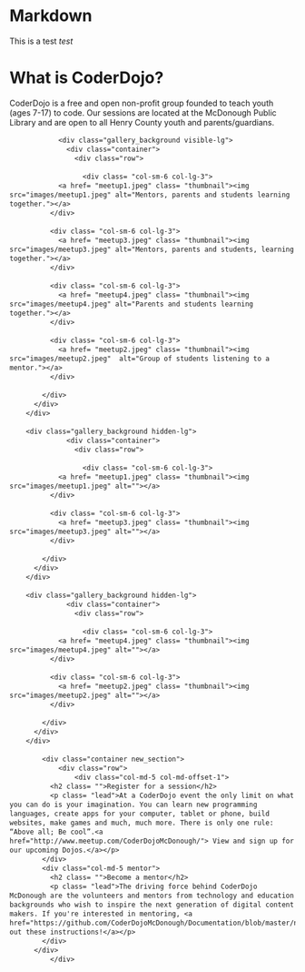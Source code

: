 # Markdown

This is a test
*test*

<div class="section">
		      <div class="container">
				    <div class="row">
				      <div class="col-md-10 col-md-offset-1">
                  <h1 class= "text-center"><span>What is CoderDojo?</span></h1>
                  <p class= "lead text-center">CoderDojo is a free and open non-profit group founded to teach youth (ages 7-17) to code. Our sessions are located at the McDonough Public Library and are open to all Henry County youth and parents/guardians. </p>
              </div>
            </div> 
				  </div>  	
				</div>
				
				<div class="gallery_background visible-lg">
				  <div class="container">
				    <div class="row">
				      
				      <div class= "col-sm-6 col-lg-3">
                <a href= "meetup1.jpeg" class= "thumbnail"><img src="images/meetup1.jpeg" alt="Mentors, parents and students learning together."></a>
              </div>
              
              <div class= "col-sm-6 col-lg-3">
                <a href= "meetup3.jpeg" class= "thumbnail"><img src="images/meetup3.jpeg" alt="Mentors, parents and students, learning together."></a>
              </div>
            
              <div class= "col-sm-6 col-lg-3">
                <a href= "meetup4.jpeg" class= "thumbnail"><img src="images/meetup4.jpeg" alt="Parents and students learning together."></a>
              </div>
              
              <div class= "col-sm-6 col-lg-3">
                <a href= "meetup2.jpeg" class= "thumbnail"><img src="images/meetup2.jpeg"  alt="Group of students listening to a mentor."></a>
              </div>
            
            </div>
          </div>
        </div>
        
        <div class="gallery_background hidden-lg">
				  <div class="container">
				    <div class="row">
				      
				      <div class= "col-sm-6 col-lg-3">
                <a href= "meetup1.jpeg" class= "thumbnail"><img src="images/meetup1.jpeg" alt=""></a>
              </div>
              
              <div class= "col-sm-6 col-lg-3">
                <a href= "meetup3.jpeg" class= "thumbnail"><img src="images/meetup3.jpeg" alt=""></a>
              </div>
            
            </div>
          </div>
        </div>
        
        <div class="gallery_background hidden-lg">
				  <div class="container">
				    <div class="row">
				      
				      <div class= "col-sm-6 col-lg-3">
                <a href= "meetup4.jpeg" class= "thumbnail"><img src="images/meetup4.jpeg" alt=""></a>
              </div>
              
              <div class= "col-sm-6 col-lg-3">
                <a href= "meetup2.jpeg" class= "thumbnail"><img src="images/meetup2.jpeg" alt=""></a>
              </div>
            
            </div>
          </div>
        </div>

		    <div class="container new_section">
			    <div class="row">
				    <div class="col-md-5 col-md-offset-1">
              <h2 class= "">Register for a session</h2>
              <p class= "lead">At a CoderDojo event the only limit on what you can do is your imagination. You can learn new programming languages, create apps for your computer, tablet or phone, build websites, make games and much, much more. There is only one rule: “Above all; Be cool”.<a href="http://www.meetup.com/CoderDojoMcDonough/"> View and sign up for our upcoming Dojos.</a></p>
            </div>
            <div class="col-md-5 mentor">
              <h2 class= "">Become a mentor</h2>
              <p class= "lead">The driving force behind CoderDojo McDonough are the volunteers and mentors from technology and education backgrounds who wish to inspire the next generation of digital content makers. If you're interested in mentoring, <a href="https://github.com/CoderDojoMcDonough/Documentation/blob/master/new_mentor_instructions.md#_=_">check out these instructions!</a></p>
            </div>
          </div>
			  </div>
	
